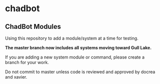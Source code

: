 # chadbot
## ChadBot Modules

Using this repository to add a module/system at a time for testing.

**The master branch now includes all systems moving toward Gull Lake.**

If you are adding a new system module or command, please create a branch for your work. 

Do not commit to master unless code is reviewed and approved by docrea and xavier.
